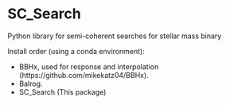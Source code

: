 # SC_Search

Python library for semi-coherent searches for stellar mass binary


Install order (using a conda environment): 
<ul>
  <li>BBHx, used for response and interpolation (https://github.com/mikekatz04/BBHx).</li>
  <li>Balrog.</li>
  <li>SC_Search (This package)</li>
</ul>
